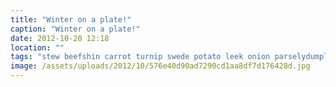 ```yaml
---
title: "Winter on a plate!"
caption: "Winter on a plate!"
date: 2012-10-20 12:18
location: ""
tags: "stew beefshin carrot turnip swede potato leek onion parselydumplings"
image: /assets/uploads/2012/10/576e40d90ad7290cd1aa8df7d176428d.jpg
---
```

